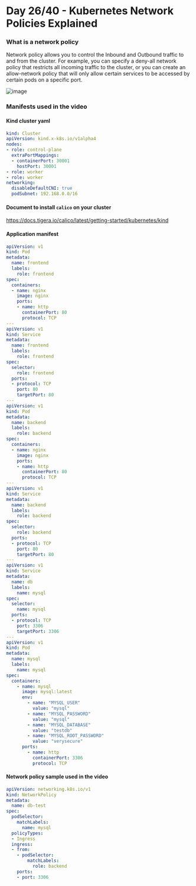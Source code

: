 # Day 26/40 - Kubernetes Network Policies Explained



### What is a network policy

Network policy allows you to control the Inbound and Outbound traffic to and from the cluster.
For example, you can specify a deny-all network policy that restricts all incoming traffic to the cluster, or you can create an allow-network policy that will only allow certain services to be accessed by certain pods on a specific port.

 ![image](https://github.com/user-attachments/assets/c7d2c77f-e12d-488b-8158-f7d2b3d4d10a)


### Manifests used in the video

#### Kind cluster yaml

```yaml
kind: Cluster
apiVersion: kind.x-k8s.io/v1alpha4
nodes:
- role: control-plane
  extraPortMappings:
  - containerPort: 30001
    hostPort: 30001
- role: worker
- role: worker
networking:
  disableDefaultCNI: true
  podSubnet: 192.168.0.0/16
```

#### Document to install `calico` on your cluster

https://docs.tigera.io/calico/latest/getting-started/kubernetes/kind

#### Application manifest

``` yaml
apiVersion: v1
kind: Pod
metadata:
  name: frontend
  labels:
    role: frontend
spec:
  containers:
  - name: nginx
    image: nginx
    ports:
    - name: http
      containerPort: 80
      protocol: TCP
---
apiVersion: v1
kind: Service
metadata:
  name: frontend
  labels:
    role: frontend
spec:
  selector:
    role: frontend
  ports:
  - protocol: TCP
    port: 80
    targetPort: 80
---
apiVersion: v1
kind: Pod
metadata:
  name: backend
  labels:
    role: backend
spec:
  containers:
  - name: nginx
    image: nginx
    ports:
    - name: http
      containerPort: 80
      protocol: TCP
---
apiVersion: v1
kind: Service
metadata:
  name: backend
  labels:
    role: backend
spec:
  selector:
    role: backend
  ports:
  - protocol: TCP
    port: 80
    targetPort: 80
---
apiVersion: v1
kind: Service
metadata:
  name: db
  labels:
    name: mysql
spec:
  selector:
    name: mysql
  ports:
  - protocol: TCP
    port: 3306
    targetPort: 3306
---
apiVersion: v1
kind: Pod
metadata:
  name: mysql
  labels:
    name: mysql
spec:
  containers:
    - name: mysql
      image: mysql:latest
      env:
        - name: "MYSQL_USER"
          value: "mysql"
        - name: "MYSQL_PASSWORD"
          value: "mysql"
        - name: "MYSQL_DATABASE"
          value: "testdb"
        - name: "MYSQL_ROOT_PASSWORD"
          value: "verysecure"
      ports:
        - name: http
          containerPort: 3306
          protocol: TCP
```

#### Network policy sample used in the video

```yaml
apiVersion: networking.k8s.io/v1
kind: NetworkPolicy
metadata:
  name: db-test
spec:
  podSelector:
    matchLabels:
      name: mysql
  policyTypes:
  - Ingress
  ingress:
  - from:
    - podSelector:
        matchLabels:
          role: backend
    ports:
    - port: 3306
  ```
